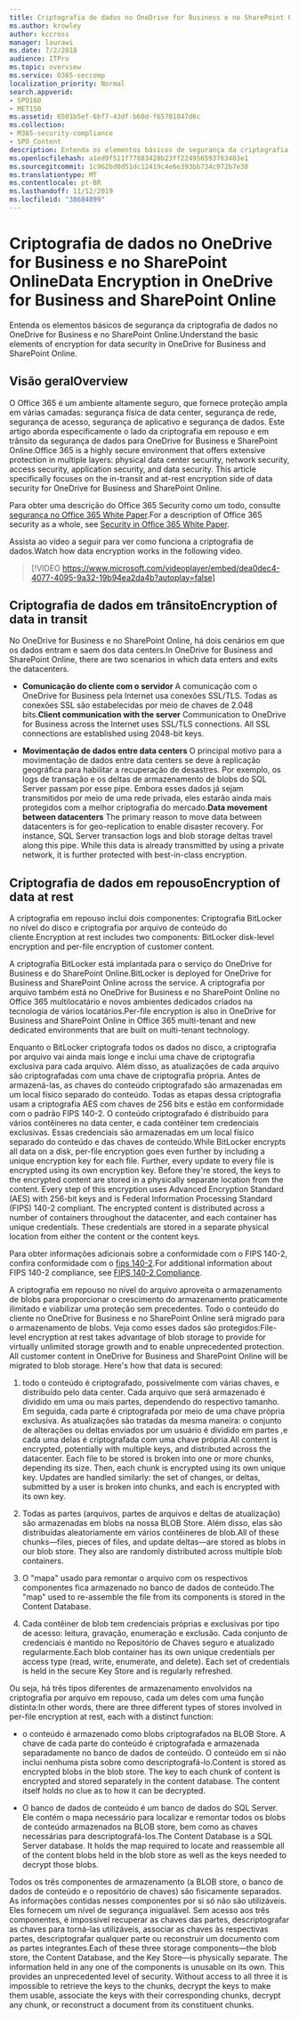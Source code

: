 ```yaml
---
title: Criptografia de dados no OneDrive for Business e no SharePoint Online
ms.author: krowley
author: kccross
manager: laurawi
ms.date: 7/2/2018
audience: ITPro
ms.topic: overview
ms.service: O365-seccomp
localization_priority: Normal
search.appverid:
- SPO160
- MET150
ms.assetid: 6501b5ef-6bf7-43df-b60d-f65781847d6c
ms.collection:
- M365-security-compliance
- SPO_Content
description: Entenda os elementos básicos de segurança da criptografia de dados no OneDrive for Business e no SharePoint Online.
ms.openlocfilehash: a1ed9f511f77883428b23ff224956593763403e1
ms.sourcegitcommit: 1c962bd0d51dc12419c4e6e393bb734c972b7e38
ms.translationtype: MT
ms.contentlocale: pt-BR
ms.lasthandoff: 11/12/2019
ms.locfileid: "38684899"
---
```

# <a name="data-encryption-in-onedrive-for-business-and-sharepoint-online"></a><span data-ttu-id="c96a1-103">Criptografia de dados no OneDrive for Business e no SharePoint Online</span><span class="sxs-lookup"><span data-stu-id="c96a1-103">Data Encryption in OneDrive for Business and SharePoint Online</span></span>

<span data-ttu-id="c96a1-104">Entenda os elementos básicos de segurança da criptografia de dados no OneDrive for Business e no SharePoint Online.</span><span class="sxs-lookup"><span data-stu-id="c96a1-104">Understand the basic elements of encryption for data security in OneDrive for Business and SharePoint Online.</span></span>
  
## <a name="overview"></a><span data-ttu-id="c96a1-105">Visão geral</span><span class="sxs-lookup"><span data-stu-id="c96a1-105">Overview</span></span>

<span data-ttu-id="c96a1-p101">O Office 365 é um ambiente altamente seguro, que fornece proteção ampla em várias camadas: segurança física de data center, segurança de rede, segurança de acesso, segurança de aplicativo e segurança de dados. Este artigo aborda especificamente o lado da criptografia em repouso e em trânsito da segurança de dados para OneDrive for Business e SharePoint Online.</span><span class="sxs-lookup"><span data-stu-id="c96a1-p101">Office 365 is a highly secure environment that offers extensive protection in multiple layers: physical data center security, network security, access security, application security, and data security. This article specifically focuses on the in-transit and at-rest encryption side of data security for OneDrive for Business and SharePoint Online.</span></span>
  
<span data-ttu-id="c96a1-108">Para obter uma descrição do Office 365 Security como um todo, consulte [segurança no Office 365 White Paper](https://go.microsoft.com/fwlink/p/?LinkId=270895).</span><span class="sxs-lookup"><span data-stu-id="c96a1-108">For a description of Office 365 security as a whole, see [Security in Office 365 White Paper](https://go.microsoft.com/fwlink/p/?LinkId=270895).</span></span>
  
<span data-ttu-id="c96a1-109">Assista ao vídeo a seguir para ver como funciona a criptografia de dados.</span><span class="sxs-lookup"><span data-stu-id="c96a1-109">Watch how data encryption works in the following video.</span></span>
  
> [!VIDEO https://www.microsoft.com/videoplayer/embed/dea0dec4-4077-4095-9a32-19b94ea2da4b?autoplay=false]
  
## <a name="encryption-of-data-in-transit"></a><span data-ttu-id="c96a1-110">Criptografia de dados em trânsito</span><span class="sxs-lookup"><span data-stu-id="c96a1-110">Encryption of data in transit</span></span>

<span data-ttu-id="c96a1-111">No OneDrive for Business e no SharePoint Online, há dois cenários em que os dados entram e saem dos data centers.</span><span class="sxs-lookup"><span data-stu-id="c96a1-111">In OneDrive for Business and SharePoint Online, there are two scenarios in which data enters and exits the datacenters.</span></span>
  
- <span data-ttu-id="c96a1-p102">**Comunicação do cliente com o servidor** A comunicação com o OneDrive for Business pela Internet usa conexões SSL/TLS. Todas as conexões SSL são estabelecidas por meio de chaves de 2.048 bits.</span><span class="sxs-lookup"><span data-stu-id="c96a1-p102">**Client communication with the server** Communication to OneDrive for Business across the Internet uses SSL/TLS connections. All SSL connections are established using 2048-bit keys.</span></span>

- <span data-ttu-id="c96a1-p103">**Movimentação de dados entre data centers** O principal motivo para a movimentação de dados entre data centers se deve à replicação geográfica para habilitar a recuperação de desastres. Por exemplo, os logs de transação e os deltas de armazenamento de blobs do SQL Server passam por esse pipe. Embora esses dados já sejam transmitidos por meio de uma rede privada, eles estarão ainda mais protegidos com a melhor criptografia do mercado.</span><span class="sxs-lookup"><span data-stu-id="c96a1-p103">**Data movement between datacenters** The primary reason to move data between datacenters is for geo-replication to enable disaster recovery. For instance, SQL Server transaction logs and blob storage deltas travel along this pipe. While this data is already transmitted by using a private network, it is further protected with best-in-class encryption.</span></span> 

## <a name="encryption-of-data-at-rest"></a><span data-ttu-id="c96a1-117">Criptografia de dados em repouso</span><span class="sxs-lookup"><span data-stu-id="c96a1-117">Encryption of data at rest</span></span>

<span data-ttu-id="c96a1-118">A criptografia em repouso inclui dois componentes: Criptografia BitLocker no nível do disco e criptografia por arquivo de conteúdo do cliente.</span><span class="sxs-lookup"><span data-stu-id="c96a1-118">Encryption at rest includes two components: BitLocker disk-level encryption and per-file encryption of customer content.</span></span>
  
<span data-ttu-id="c96a1-119">A criptografia BitLocker está implantada para o serviço do OneDrive for Business e do SharePoint Online.</span><span class="sxs-lookup"><span data-stu-id="c96a1-119">BitLocker is deployed for OneDrive for Business and SharePoint Online across the service.</span></span> <span data-ttu-id="c96a1-120">A criptografia por arquivo também está no OneDrive for Business e no SharePoint Online no Office 365 multilocatário e novos ambientes dedicados criados na tecnologia de vários locatários.</span><span class="sxs-lookup"><span data-stu-id="c96a1-120">Per-file encryption is also in OneDrive for Business and SharePoint Online in Office 365 multi-tenant and new dedicated environments that are built on multi-tenant technology.</span></span>
  
<span data-ttu-id="c96a1-p105">Enquanto o BitLocker criptografa todos os dados no disco, a criptografia por arquivo vai ainda mais longe e inclui uma chave de criptografia exclusiva para cada arquivo. Além disso, as atualizações de cada arquivo são criptografadas com uma chave de criptografia própria. Antes de armazená-las, as chaves do conteúdo criptografado são armazenadas em um local físico separado do conteúdo. Todas as etapas dessa criptografia usam a criptografia AES com chaves de 256 bits e estão em conformidade com o padrão FIPS 140-2. O conteúdo criptografado é distribuído para vários contêineres no data center, e cada contêiner tem credenciais exclusivas. Essas credenciais são armazenadas em um local físico separado do conteúdo e das chaves de conteúdo.</span><span class="sxs-lookup"><span data-stu-id="c96a1-p105">While BitLocker encrypts all data on a disk, per-file encryption goes even further by including a unique encryption key for each file. Further, every update to every file is encrypted using its own encryption key. Before they're stored, the keys to the encrypted content are stored in a physically separate location from the content. Every step of this encryption uses Advanced Encryption Standard (AES) with 256-bit keys and is Federal Information Processing Standard (FIPS) 140-2 compliant. The encrypted content is distributed across a number of containers throughout the datacenter, and each container has unique credentials. These credentials are stored in a separate physical location from either the content or the content keys.</span></span>
  
<span data-ttu-id="c96a1-127">Para obter informações adicionais sobre a conformidade com o FIPS 140-2, confira conformidade com o [fips 140-2](https://go.microsoft.com/fwlink/?LinkId=517625).</span><span class="sxs-lookup"><span data-stu-id="c96a1-127">For additional information about FIPS 140-2 compliance, see [FIPS 140-2 Compliance](https://go.microsoft.com/fwlink/?LinkId=517625).</span></span>
  
<span data-ttu-id="c96a1-p106">A criptografia em repouso no nível do arquivo aproveita o armazenamento de blobs para proporcionar o crescimento do armazenamento praticamente ilimitado e viabilizar uma proteção sem precedentes. Todo o conteúdo do cliente no OneDrive for Business e no SharePoint Online será migrado para o armazenamento de blobs. Veja como esses dados são protegidos:</span><span class="sxs-lookup"><span data-stu-id="c96a1-p106">File-level encryption at rest takes advantage of blob storage to provide for virtually unlimited storage growth and to enable unprecedented protection. All customer content in OneDrive for Business and SharePoint Online will be migrated to blob storage. Here's how that data is secured:</span></span>
  
1. <span data-ttu-id="c96a1-p107">todo o conteúdo é criptografado, possivelmente com várias chaves, e distribuído pelo data center. Cada arquivo que será armazenado é dividido em uma ou mais partes, dependendo do respectivo tamanho. Em seguida, cada parte é criptografada por meio de uma chave própria exclusiva. As atualizações são tratadas da mesma maneira: o conjunto de alterações ou deltas enviados por um usuário é dividido em partes ,e cada uma delas é criptografada com uma chave própria.</span><span class="sxs-lookup"><span data-stu-id="c96a1-p107">All content is encrypted, potentially with multiple keys, and distributed across the datacenter. Each file to be stored is broken into one or more chunks, depending its size. Then, each chunk is encrypted using its own unique key. Updates are handled similarly: the set of changes, or deltas, submitted by a user is broken into chunks, and each is encrypted with its own key.</span></span>

2. <span data-ttu-id="c96a1-p108">Todas as partes (arquivos, partes de arquivos e deltas de atualização) são armazenadas em blobs na nossa BLOB Store. Além disso, elas são distribuídas aleatoriamente em vários contêineres de blob.</span><span class="sxs-lookup"><span data-stu-id="c96a1-p108">All of these chunks—files, pieces of files, and update deltas—are stored as blobs in our blob store. They also are randomly distributed across multiple blob containers.</span></span>

3. <span data-ttu-id="c96a1-137">O "mapa" usado para remontar o arquivo com os respectivos componentes fica armazenado no banco de dados de conteúdo.</span><span class="sxs-lookup"><span data-stu-id="c96a1-137">The "map" used to re-assemble the file from its components is stored in the Content Database.</span></span>

4. <span data-ttu-id="c96a1-p109">Cada contêiner de blob tem credenciais próprias e exclusivas por tipo de acesso: leitura, gravação, enumeração e exclusão. Cada conjunto de credenciais é mantido no Repositório de Chaves seguro e atualizado regularmente.</span><span class="sxs-lookup"><span data-stu-id="c96a1-p109">Each blob container has its own unique credentials per access type (read, write, enumerate, and delete). Each set of credentials is held in the secure Key Store and is regularly refreshed.</span></span>

<span data-ttu-id="c96a1-140">Ou seja, há três tipos diferentes de armazenamento envolvidos na criptografia por arquivo em repouso, cada um deles com uma função distinta:</span><span class="sxs-lookup"><span data-stu-id="c96a1-140">In other words, there are three different types of stores involved in per-file encryption at rest, each with a distinct function:</span></span>
  
- <span data-ttu-id="c96a1-p110">o conteúdo é armazenado como blobs criptografados na BLOB Store. A chave de cada parte do conteúdo é criptografada e armazenada separadamente no banco de dados de conteúdo. O conteúdo em si não inclui nenhuma pista sobre como descriptografá-lo.</span><span class="sxs-lookup"><span data-stu-id="c96a1-p110">Content is stored as encrypted blobs in the blob store. The key to each chunk of content is encrypted and stored separately in the content database. The content itself holds no clue as to how it can be decrypted.</span></span>

- <span data-ttu-id="c96a1-p111">O banco de dados de conteúdo é um banco de dados do SQL Server. Ele contém o mapa necessário para localizar e remontar todos os blobs de conteúdo armazenados na BLOB store, bem como as chaves necessárias para descriptografá-los.</span><span class="sxs-lookup"><span data-stu-id="c96a1-p111">The Content Database is a SQL Server database. It holds the map required to locate and reassemble all of the content blobs held in the blob store as well as the keys needed to decrypt those blobs.</span></span>

<span data-ttu-id="c96a1-p112">Todos os três componentes de armazenamento (a BLOB store, o banco de dados de conteúdo e o repositório de chaves) são fisicamente separados. As informações contidas nesses componentes por si só não são utilizáveis. Eles fornecem um nível de segurança inigualável. Sem acesso aos três componentes, é impossível recuperar as chaves das partes, descriptografar as chaves para torná-las utilizáveis, associar as chaves às respectivas partes, descriptografar qualquer parte ou reconstruir um documento com as partes integrantes.</span><span class="sxs-lookup"><span data-stu-id="c96a1-p112">Each of these three storage components—the blob store, the Content Database, and the Key Store—is physically separate. The information held in any one of the components is unusable on its own. This provides an unprecedented level of security. Without access to all three it is impossible to retrieve the keys to the chunks, decrypt the keys to make them usable, associate the keys with their corresponding chunks, decrypt any chunk, or reconstruct a document from its constituent chunks.</span></span>